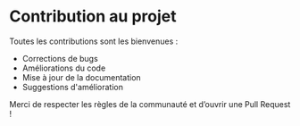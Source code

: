 # Contribution au projet

Toutes les contributions sont les bienvenues :
- Corrections de bugs 
- Améliorations du code 
- Mise à jour de la documentation 
- Suggestions d'amélioration 

Merci de respecter les règles de la communauté et d’ouvrir une Pull Request !
